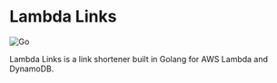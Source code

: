 # Lambda Links

![Go](https://github.com/kylerwsm/lambda-links/workflows/Go/badge.svg)

Lambda Links is a link shortener built in Golang for AWS Lambda and DynamoDB.

